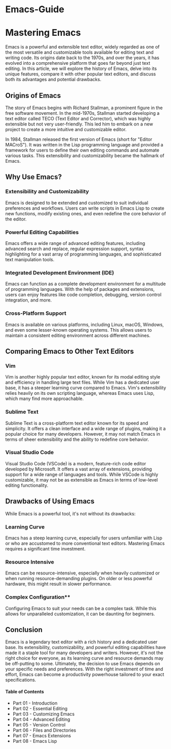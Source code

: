 # Emacs-Guide

# Mastering Emacs

Emacs is a powerful and extensible text editor, widely regarded as one of the most versatile and customizable tools available for editing text and writing code. Its origins date back to the 1970s, and over the years, it has evolved into a comprehensive platform that goes far beyond just text editing. In this article, we will explore the history of Emacs, delve into its unique features, compare it with other popular text editors, and discuss both its advantages and potential drawbacks.

## Origins of Emacs

The story of Emacs begins with Richard Stallman, a prominent figure in the free software movement. In the mid-1970s, Stallman started developing a text editor called TECO (Text Editor and Corrector), which was highly extensible but not very user-friendly. This led him to embark on a new project to create a more intuitive and customizable editor.

In 1984, Stallman released the first version of Emacs (short for "Editor MACroS"). It was written in the Lisp programming language and provided a framework for users to define their own editing commands and automate various tasks. This extensibility and customizability became the hallmark of Emacs.

## Why Use Emacs?

### Extensibility and Customizability

Emacs is designed to be extended and customized to suit individual preferences and workflows. Users can write scripts in Emacs Lisp to create new functions, modify existing ones, and even redefine the core behavior of the editor.

### Powerful Editing Capabilities

Emacs offers a wide range of advanced editing features, including advanced search and replace, regular expression support, syntax highlighting for a vast array of programming languages, and sophisticated text manipulation tools.

### Integrated Development Environment (IDE)

Emacs can function as a complete development environment for a multitude of programming languages. With the help of packages and extensions, users can enjoy features like code completion, debugging, version control integration, and more.

### Cross-Platform Support

Emacs is available on various platforms, including Linux, macOS, Windows, and even some lesser-known operating systems. This allows users to maintain a consistent editing environment across different machines.

## Comparing Emacs to Other Text Editors

### Vim

Vim is another highly popular text editor, known for its modal editing style and efficiency in handling large text files. While Vim has a dedicated user base, it has a steeper learning curve compared to Emacs. Vim's extensibility relies heavily on its own scripting language, whereas Emacs uses Lisp, which many find more approachable.

### Sublime Text

Sublime Text is a cross-platform text editor known for its speed and simplicity. It offers a clean interface and a wide range of plugins, making it a popular choice for many developers. However, it may not match Emacs in terms of sheer extensibility and the ability to redefine core behavior.

### Visual Studio Code

Visual Studio Code (VSCode) is a modern, feature-rich code editor developed by Microsoft. It offers a vast array of extensions, providing support for a wide range of languages and tools. While VSCode is highly customizable, it may not be as extensible as Emacs in terms of low-level editing functionality.

## Drawbacks of Using Emacs

While Emacs is a powerful tool, it's not without its drawbacks:

### Learning Curve

Emacs has a steep learning curve, especially for users unfamiliar with Lisp or who are accustomed to more conventional text editors. Mastering Emacs requires a significant time investment.

### Resource Intensive

Emacs can be resource-intensive, especially when heavily customized or when running resource-demanding plugins. On older or less powerful hardware, this might result in slower performance.

### Complex Configuration**

Configuring Emacs to suit your needs can be a complex task. While this allows for unparalleled customization, it can be daunting for beginners.

## Conclusion

Emacs is a legendary text editor with a rich history and a dedicated user base. Its extensibility, customizability, and powerful editing capabilities have made it a staple tool for many developers and writers. However, it's not the right choice for everyone, as its learning curve and resource demands may be off-putting to some. Ultimately, the decision to use Emacs depends on your specific needs and preferences. With the right investment of time and effort, Emacs can become a productivity powerhouse tailored to your exact specifications.


#### Table of Contents

- Part 01 - Introduction
- Part 02 - Essential Editing
- Part 03 - Customizing Emacs
- Part 04 - Advanced Editing
- Part 05 - Version Control
- Part 06 - Files and Directories
- Part 07 - Emacs Extensions
- Part 08 - Emacs Lisp
